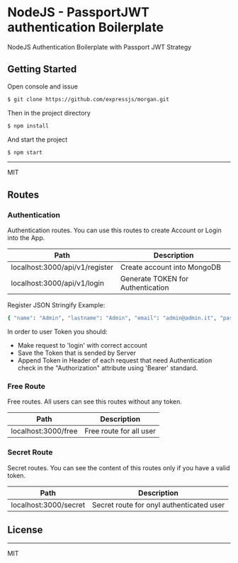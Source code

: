 # NodeJS - PassportJWT authentication Boilerplate

NodeJS Authentication Boilerplate with Passport JWT Strategy

## Getting Started
Open console and issue
```sh
$ git clone https://github.com/expressjs/morgan.git
```

Then in the project directory
```sh
$ npm install
```

And start the project
```sh
$ npm start
```

----
MIT

## Routes

### Authentication
Authentication routes. You can use this routes to create Account or Login into the App.

Path  | Description
------------- | -------------
localhost:3000/api/v1/register  | Create account into MongoDB
localhost:3000/api/v1/login  | Generate TOKEN for Authentication

Register JSON Stringify Example:
```sh
{ "name": "Admin", "lastname": "Admin", "email": "admin@admin.it", "password": "password" }
```
In order to user Token you should:
  - Make request to 'login' with correct account
  - Save the Token that is sended by Server
  - Append Token in Header of each request that need Authentication check in the "Authorization" attribute using 'Bearer' standard.
 
### Free Route
Free routes. All users can see this routes without any token.


Path  | Description
------------- | -------------
localhost:3000/free  | Free route for all user

### Secret Route
Secret routes. You can see the content of this routes only if you have a valid token.


Path  | Description
------------- | -------------
localhost:3000/secret  | Secret route for onyl authenticated user

## License
----
MIT
